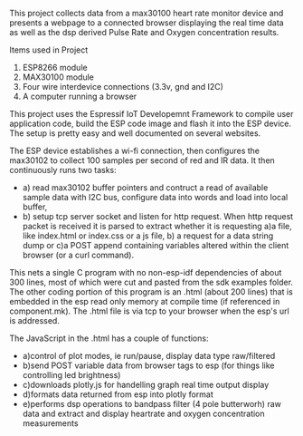 This project collects data from a max30100 heart rate monitor device and presents a webpage to a connected browser displaying the real time data as well as the dsp derived Pulse Rate and Oxygen concentration results.

Items used in Project
   1. ESP8266 module
   2. MAX30100 module
   3. Four wire interdevice connections (3.3v, gnd and I2C)
   4. A computer running a browser

This project uses the Espressif IoT Developemnt Framework to compile user application code, build the ESP code image and flash it into the ESP device. The setup is pretty easy and well documented on several websites.

The ESP device establishes a wi-fi connection, then configures the max30102 to collect 100 samples per second of red and IR data. It then continuously runs two tasks:
   * a) read max30102 buffer pointers and contruct a read of available sample data with I2C bus, configure data into words and load into local buffer,
   * b) setup tcp server socket and listen for http request. When http request packet is received it is parsed to extract whether it is requesting a)a file, like index.html or index.css or a js file, b) a request for a data string dump or c)a POST append containing variables altered within the client browser (or a curl command).

This nets a single C program with no non-esp-idf dependencies of about 300 lines, most of which were cut and pasted from the sdk examples folder. The other coding portion of this program is an .html (about 200 lines) that is embedded in the esp read only memory at compile time (if referenced in component.mk). The .html file is via tcp to your browser when the esp's url is addressed.

The JavaScript in the .html has a couple of functions:
   * a)control of plot modes, ie run/pause, display data type raw/filtered
   * b)send POST variable data from browser tags to esp (for things like controlling led brightness)
   * c)downloads plotly.js for handelling graph real time output display
   * d)formats data returned from esp into plotly format
   * e)performs dsp operations to bandpass filter (4 pole butterworh) raw data and extract and display heartrate and oxygen concentration measurements
